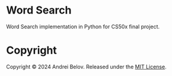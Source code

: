 # Word Search

Word Search implementation in Python for CS50x final project.

# Copyright

Copyright © 2024 Andrei Belov. Released under the [MIT License](LICENSE).
